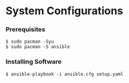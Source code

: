 # System Configurations

### Prerequisites
```shell
$ sudo pacman -Syu
$ sudo pacman -S ansible
```

### Installing Software
```shell
$ ansible-playbook -i ansible.cfg setup.yaml
```
